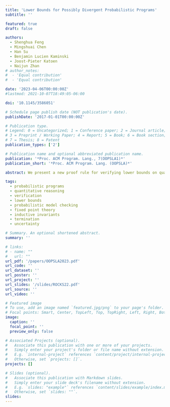 ```yaml
---
title: 'Lower Bounds for Possibly Divergent Probabilistic Programs'
subtitle: ''

featured: true
draft: false

authors:
  - Shenghua Feng
  - Mingshuai Chen
  - Han Su
  - Benjamin Lucien Kaminski
  - Joost-Pieter Katoen
  - Naijun Zhan
# author_notes:
#  - 'Equal contribution'
#  - 'Equal contribution'

date: '2023-04-06T00:00:00Z'
#lastmod: 2021-10-07T18:49:05-06:00

doi: '10.1145/3586051'

# Schedule page publish date (NOT publication's date).
publishDate: '2017-01-01T00:00:00Z'

# Publication type.
# Legend: 0 = Uncategorized; 1 = Conference paper; 2 = Journal article;
# 3 = Preprint / Working Paper; 4 = Report; 5 = Book; 6 = Book section;
# 7 = Thesis; 8 = Patent
publication_types: ['2']

# Publication name and optional abbreviated publication name.
publication: '*Proc. ACM Program. Lang., 7(OOPSLA1)*'
publication_short: '*Proc. ACM Program. Lang. (OOPSLA)*'

abstract: We present a new proof rule for verifying lower bounds on quantities of probabilistic programs. Our proof rule is not confined to almost-surely terminating programs -- as is the case for existing rules -- and can be used to establish non-trivial lower bounds on, e.g., termination probabilities and expected values, for possibly *divergent* probabilistic loops, e.g., the well-known three-dimensional random walk on a lattice.

tags:
  - probabilistic programs
  - quantitative reasoning
  - verification
  - lower bounds
  - probabilistic model checking
  - fixed point theory
  - inductive invariants
  - termination
  - uncertainty

# Summary. An optional shortened abstract.
summary: ''

# links:
# - name: ""
#   url: ""
url_pdf: '/papers/OOPSLA2023.pdf'
url_code: ''
url_dataset: ''
url_poster: ''
url_project: ''
url_slides: '/slides/ROCKS22.pdf'
url_source: ''
url_video: ''

# Featured image
# To use, add an image named `featured.jpg/png` to your page's folder.
# Focal points: Smart, Center, TopLeft, Top, TopRight, Left, Right, BottomLeft, Bottom, BottomRight.
image:
  caption: ''
  focal_point: ''
  preview_only: false

# Associated Projects (optional).
#   Associate this publication with one or more of your projects.
#   Simply enter your project's folder or file name without extension.
#   E.g. `internal-project` references `content/project/internal-project/index.md`.
#   Otherwise, set `projects: []`.
projects: []

# Slides (optional).
#   Associate this publication with Markdown slides.
#   Simply enter your slide deck's filename without extension.
#   E.g. `slides: "example"` references `content/slides/example/index.md`.
#   Otherwise, set `slides: ""`.
slides:
---
```


<!-- {{% callout note %}}
Click the _Cite_ button above to demo the feature to enable visitors to import publication metadata into their reference management software.
{{% /callout %}} -->
